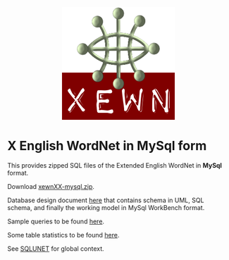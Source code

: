 <p align="center">
<img width="256" height="256" src="images/xewn2.png">
</p>

# X English WordNet in MySql form

This provides zipped SQL files of the Extended English WordNet in **MySql** format.

Download [xewnXX-mysql.zip](https://x-englishwordnet.github.io/mysql/xewnXX-mysql.zip).

Database design document [here](xewn.pdf) that contains schema in UML, SQL schema, and finally the working model in MySql WorkBench format.

Sample queries to be found [here](xewn-queries.pdf).

Some table statistics to be found [here](stats/stats-XX.html).

See [SQLUNET](http://sqlunet.sourceforge.net/) for global context.